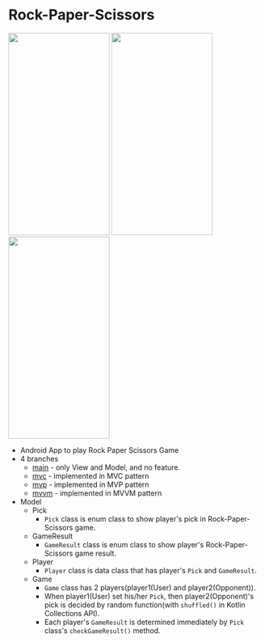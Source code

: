 # Rock-Paper-Scissors

<img src="https://user-images.githubusercontent.com/81508084/225543439-65cac3a1-ce61-4acf-8f61-3b87ccc84a02.png" width="200" height="400"/> <img src="https://user-images.githubusercontent.com/81508084/225543571-61bc3ab9-3b4c-4deb-a46b-6ea231bbe07c.png" width="200" height="400"/> <img src="https://user-images.githubusercontent.com/81508084/225543606-b938f771-28ff-48a5-99d1-8c34427b928e.png" width="200" height="400"/>

* Android App to play Rock Paper Scissors Game
* 4 branches
	* [main](https://github.com/hansh0101/Rock-Paper-Scissors) - only View and Model, and no feature.
	* [mvc](https://github.com/hansh0101/Rock-Paper-Scissors/tree/mvc) - implemented in MVC pattern
	* [mvp](https://github.com/hansh0101/Rock-Paper-Scissors/tree/mvp) - implemented in MVP pattern
	* [mvvm](https://github.com/hansh0101/Rock-Paper-Scissors/tree/mvvm) - implemented in MVVM pattern
* Model
	* Pick
		* `Pick` class is enum class to show player's pick in Rock-Paper-Scissors game.
	* GameResult
		* `GameResult` class is enum class to show player's Rock-Paper-Scissors game result.
	* Player
		* `Player` class is data class that has player's `Pick` and `GameResult`.
	* Game
		* `Game` class has 2 players(player1(User) and player2(Opponent)).
		* When player1(User) set his/her `Pick`, then player2(Opponent)'s pick is decided by random function(with `shuffled()` in Kotlin Collections API).
		* Each player's `GameResult` is determined immediately by  `Pick` class's `checkGameResult()` method.
